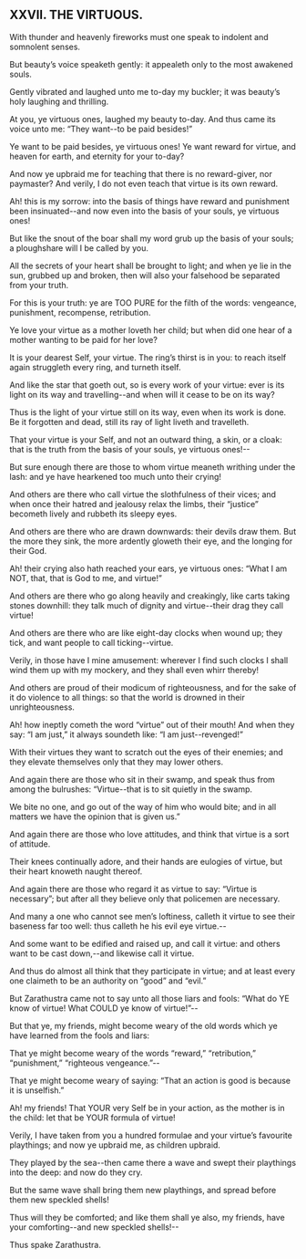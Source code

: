 ## XXVII. THE VIRTUOUS.

With thunder and heavenly fireworks must one speak to indolent and
somnolent senses.

But beauty’s voice speaketh gently: it appealeth only to the most
awakened souls.

Gently vibrated and laughed unto me to-day my buckler; it was beauty’s
holy laughing and thrilling.

At you, ye virtuous ones, laughed my beauty to-day. And thus came its
voice unto me: “They want--to be paid besides!”

Ye want to be paid besides, ye virtuous ones! Ye want reward for virtue,
and heaven for earth, and eternity for your to-day?

And now ye upbraid me for teaching that there is no reward-giver,
nor paymaster? And verily, I do not even teach that virtue is its own
reward.

Ah! this is my sorrow: into the basis of things have reward and
punishment been insinuated--and now even into the basis of your souls,
ye virtuous ones!

But like the snout of the boar shall my word grub up the basis of your
souls; a ploughshare will I be called by you.

All the secrets of your heart shall be brought to light; and when ye
lie in the sun, grubbed up and broken, then will also your falsehood be
separated from your truth.

For this is your truth: ye are TOO PURE for the filth of the words:
vengeance, punishment, recompense, retribution.

Ye love your virtue as a mother loveth her child; but when did one hear
of a mother wanting to be paid for her love?

It is your dearest Self, your virtue. The ring’s thirst is in you: to
reach itself again struggleth every ring, and turneth itself.

And like the star that goeth out, so is every work of your virtue: ever
is its light on its way and travelling--and when will it cease to be on
its way?

Thus is the light of your virtue still on its way, even when its work
is done. Be it forgotten and dead, still its ray of light liveth and
travelleth.

That your virtue is your Self, and not an outward thing, a skin, or
a cloak: that is the truth from the basis of your souls, ye virtuous
ones!--

But sure enough there are those to whom virtue meaneth writhing under
the lash: and ye have hearkened too much unto their crying!

And others are there who call virtue the slothfulness of their vices;
and when once their hatred and jealousy relax the limbs, their “justice”
 becometh lively and rubbeth its sleepy eyes.

And others are there who are drawn downwards: their devils draw them.
But the more they sink, the more ardently gloweth their eye, and the
longing for their God.

Ah! their crying also hath reached your ears, ye virtuous ones: “What I
am NOT, that, that is God to me, and virtue!”

And others are there who go along heavily and creakingly, like carts
taking stones downhill: they talk much of dignity and virtue--their drag
they call virtue!

And others are there who are like eight-day clocks when wound up; they
tick, and want people to call ticking--virtue.

Verily, in those have I mine amusement: wherever I find such clocks I
shall wind them up with my mockery, and they shall even whirr thereby!

And others are proud of their modicum of righteousness, and for the sake
of it do violence to all things: so that the world is drowned in their
unrighteousness.

Ah! how ineptly cometh the word “virtue” out of their mouth! And when
they say: “I am just,” it always soundeth like: “I am just--revenged!”

With their virtues they want to scratch out the eyes of their enemies;
and they elevate themselves only that they may lower others.

And again there are those who sit in their swamp, and speak thus from
among the bulrushes: “Virtue--that is to sit quietly in the swamp.

We bite no one, and go out of the way of him who would bite; and in all
matters we have the opinion that is given us.”

And again there are those who love attitudes, and think that virtue is a
sort of attitude.

Their knees continually adore, and their hands are eulogies of virtue,
but their heart knoweth naught thereof.

And again there are those who regard it as virtue to say: “Virtue
is necessary”; but after all they believe only that policemen are
necessary.

And many a one who cannot see men’s loftiness, calleth it virtue to see
their baseness far too well: thus calleth he his evil eye virtue.--

And some want to be edified and raised up, and call it virtue: and
others want to be cast down,--and likewise call it virtue.

And thus do almost all think that they participate in virtue; and at
least every one claimeth to be an authority on “good” and “evil.”

But Zarathustra came not to say unto all those liars and fools: “What do
YE know of virtue! What COULD ye know of virtue!”--

But that ye, my friends, might become weary of the old words which ye
have learned from the fools and liars:

That ye might become weary of the words “reward,” “retribution,”
 “punishment,” “righteous vengeance.”--

That ye might become weary of saying: “That an action is good is because
it is unselfish.”

Ah! my friends! That YOUR very Self be in your action, as the mother is
in the child: let that be YOUR formula of virtue!

Verily, I have taken from you a hundred formulae and your virtue’s
favourite playthings; and now ye upbraid me, as children upbraid.

They played by the sea--then came there a wave and swept their
playthings into the deep: and now do they cry.

But the same wave shall bring them new playthings, and spread before
them new speckled shells!

Thus will they be comforted; and like them shall ye also, my friends,
have your comforting--and new speckled shells!--

Thus spake Zarathustra.




